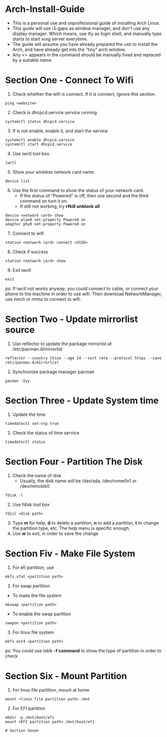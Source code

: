 # Arch-Install-Guide
- This is a personal use and unprofessional guide of installing Arch Linux.
- This guide will use i3-gaps as window manager, and don't use any display manager. Which means, use tty as login shell, and manually type startx to start xorg server everytime.
- The guide will assume you have already prepared the usb to install the Arch, and have already get into the "tiny" arch window.
- Any <> appears in the command should be manually fixed and replaced by a suitable name.

# Section One - Connect To Wifi
1. Check whether the wifi is connect. If it is connect, ignore this section.
```
ping <website>
```
2. Check is dhcpcd.service service running
```
systemctl status dhcpcd.service
```
3. If is not enable, enable it, and start the service
```
systemctl enable dhcpcd.service
systemctl start dhcpcd.service
```
4. Use iwctl tool box.
```
iwctl
```
5. Show your wireless network card name.
```
device list
```
6. Use the first command to show the status of your network card.
   - If the status of "Powered" is off, then use second and the third command on turn it on.
   - If still not working, try **rfkill unblock all**
```
device <network card> show
device wlan0 set-property Powered on
adapter phy0 set-property Powered on
```
7. Connect to wifi
```
station <network card> connect <SSID>
```
8. Check if success
```
station <network card> show
```
9. Exit iwctl
```
exit
```
ps: If iwctl not works anyway, you could connect to cable, or connect your phone to the machine in order to use wifi. Then download NetworkManager, use nmcli or nmtui to connect to wifi.

# Section Two - Update mirrorlist source
1. Use reflector to update the package mirrorlist at /etc/pacman.d/mirrorlist
```
reflector --country China --age 24 --sort rate --protocol https --save /etc/pacman.d/mirrorlist
```
2. Synchronize package manager pacman
```
pacman -Syy
```
# Section Three - Update System time
1. Update the time
```
timedatectl set-ntp true
```
2. Check the status of time service
```
timedatectl status
```

# Section Four - Partition The Disk
1. Check the name of disk
   - Usually, the disk name will be /dev/sda, /dev/nvme0n1 or /dev/mmcblk0
```
fdisk -l
```
2. Use fdisk tool box
```
fdisl <disk path>
```
3. Type **m** for help, **d** to delete a partition, **n** to add a partition, **t** to change the partition type, etc. The help menu is specific enough.
4. Use **w** to exit, in order to save the change

# Section Fiv - Make File System
1. For efi partition, use
```
mkfs.vfat <partition path>
```
2. For swap partition
- To make the file system
```
mkswap <partition path>
```
- To enable the swap partition
```
swapon <partition path>
```
3. For linux file system
```
mkfs.ext4 <partition path>
```
ps: You could use lsblk **-f command** to show the type of partition in order to check 

# Section Six - Mount Partition
1. For linux file partition, mount at home
```
mount <linux file partition path> /mnt
```
2. For EFI partition
```
mkdir -p /mnt/boot/efi
mount <EFI partition path> /mnt/boot/efi

# Section Seven
```
